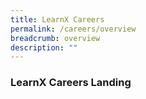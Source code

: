 ```yaml
---
title: LearnX Careers
permalink: /careers/overview
breadcrumb: overview
description: ""
---
```


### **LearnX Careers Landing**